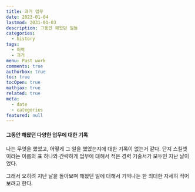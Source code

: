 ```yaml
---
title: 과거 업무
date: 2023-01-04
lastmod: 2031-01-03
description: 그동안 해왔던 일들
categories:
  - history
tags:
  - 이력
  - 과거
menu: Past work
comments: true
authorbox: true
toc: true
tocOpen: true
mathjax: true
related: true
meta:
  - date
  - categories
featured: null
---
```

#### 그동안 해왔던 다양한 업무에 대한 기록 

나는 무엇을 했었고, 어떻게 그 일을 했었는지에 대한 기록이 없는거 같다. 
단지 스킬셋이라는 이름의 표 하나와 간략하게 업무에 대해서 적은 경력 기술서가 모두인 지난 날이었다. 

그래서 오히려 지난 날을 돌아보며 해왔던 일에 대해서 기억나는 한 최대한 자세히 적어 보려고 한다. 
